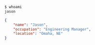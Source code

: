 ```bash
$ whoami
jason
```

```json
{
    "name": "Jason",
    "occupation": "Engineering Manager",
    "location": "Omaha, NE"
}
```
<!---
jstrese/jstrese is a ✨ special ✨ repository because its `README.md` (this file) appears on your GitHub profile.
You can click the Preview link to take a look at your changes.
--->
